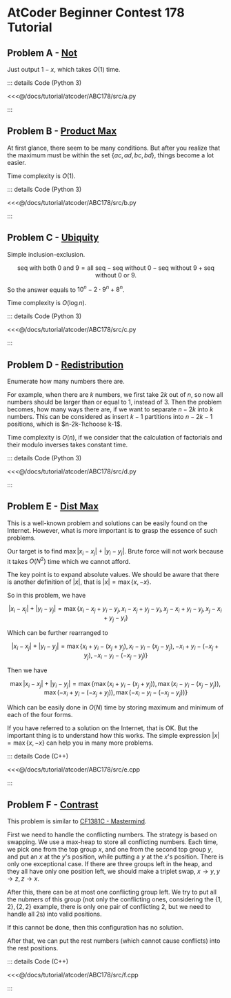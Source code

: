 # AtCoder Beginner Contest 178 Tutorial

## Problem A - [Not](https://atcoder.jp/contests/abc178/tasks/abc178_a)

Just output $1-x$, which takes $O(1)$ time.

::: details Code (Python 3)

<<<@/docs/tutorial/atcoder/ABC178/src/a.py

:::

## Problem B - [Product Max](https://atcoder.jp/contests/abc178/tasks/abc178_b)

At first glance, there seem to be many conditions. But after you realize that the maximum must be within the set $\{ac,ad,bc,bd\}$, things become a lot easier.

Time complexity is $O(1)$.

::: details Code (Python 3)

<<<@/docs/tutorial/atcoder/ABC178/src/b.py

:::

## Problem C - [Ubiquity](https://atcoder.jp/contests/abc178/tasks/abc178_c)

Simple inclusion-exclusion.

$$
\text{seq with both 0 and 9}=\text{all seq}-\text{seq without 0}-\text{seq without 9}+\text{seq without 0 or 9}.
$$

So the answer equals to $10^n-2\cdot9^n+8^n$.

Time complexity is $O(\log n)$.

::: details Code (Python 3)

<<<@/docs/tutorial/atcoder/ABC178/src/c.py

:::

## Problem D - [Redistribution](https://atcoder.jp/contests/abc178/tasks/abc178_d)

Enumerate how many numbers there are.

For example, when there are $k$ numbers, we first take $2k$ out of $n$, so now all numbers should be larger than or equal to $1$, instead of $3$. Then the problem becomes, how many ways there are, if we want to separate $n-2k$ into $k$ numbers. This can be considered as insert $k-1$ partitions into $n-2k-1$ positions, which is $n-2k-1\choose k-1$.

Time complexity is $O(n)$, if we consider that the calculation of factorials and their modulo inverses takes constant time.

::: details Code (Python 3)

<<<@/docs/tutorial/atcoder/ABC178/src/d.py

:::

## Problem E - [Dist Max](https://atcoder.jp/contests/abc178/tasks/abc178_e)

This is a well-known problem and solutions can be easily found on the Internet. However, what is more important is to grasp the essence of such problems.

Our target is to find $\max|x_i-x_j|+|y_i-y_j|$. Brute force will not work because it takes $O(N^2)$ time which we cannot afford.

The key point is to expand absolute values. We should be aware that there is another definition of $|x|$, that is $|x|=\max\{x,-x\}$.

So in this problem, we have

$$
|x_i-x_j|+|y_i-y_j|=\max\{x_i-x_j+y_i-y_j,x_i-x_j+y_j-y_i,x_j-x_i+y_i-y_j,x_j-x_i+y_j-y_i\}
$$

Which can be further rearranged to 

$$
|x_i-x_j|+|y_i-y_j|=\max\{x_i+y_i-(x_j+y_j),x_i-y_i-(x_j-y_j),-x_i+y_i-(-x_j+y_j),-x_i-y_i-(-x_j-y_j)\}
$$

Then we have 

$$
\max|x_i-x_j|+|y_i-y_j|=\max\{\max(x_i+y_i-(x_j+y_j)),\max(x_i-y_i-(x_j-y_j)),\max(-x_i+y_i-(-x_j+y_j)),\max(-x_i-y_i-(-x_j-y_j))\}
$$

Which can be easily done in $O(N)$ time by storing maximum and minimum of each of the four forms.

If you have referred to a solution on the Internet, that is OK. But the important thing is to understand how this works. The simple expression $|x|=\max\{x,-x\}$ can help you in many more problems.

::: details Code (C++)

<<<@/docs/tutorial/atcoder/ABC178/src/e.cpp

:::

## Problem F - [Contrast](https://atcoder.jp/contests/abc178/tasks/abc178_f)

This problem is similar to [CF1381C - Mastermind](https://codeforces.com/contest/1381/problem/C).

First we need to handle the conflicting numbers. The strategy is based on swapping. We use a max-heap to store all conflicting numbers. Each time, we pick one from the top group $x$, and one from the second top group $y$, and put an $x$ at the $y$'s position, while putting a $y$ at the $x$'s position. There is only one exceptional case. If there are three groups left in the heap, and they all have only one position left, we should make a triplet swap, $x\rightarrow y,y\rightarrow z,z\rightarrow x$.

After this, there can be at most one conflicting group left. We try to put all the nubmers of this group (not only the conflicting ones, considering the $\{1,2\},\{2,2\}$ example, there is only one pair of conflicting $2$, but we need to handle all $2$s) into valid positions.

If this cannot be done, then this configuration has no solution.

After that, we can put the rest numbers (which cannot cause conflicts) into the rest positions.

::: details Code (C++)

<<<@/docs/tutorial/atcoder/ABC178/src/f.cpp

:::

<Utterances />

